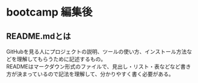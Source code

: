 # bootcamp 編集後
## README.mdとは
GitHubを見る人にプロジェクトの説明、ツールの使い方、インストール方法などを理解してもらうために記述するもの。  
READMEはマークダウン形式のファイルで、見出し・リスト・表などなど書き方が決まっているので記法を理解して、分かりやすく書く必要がある。